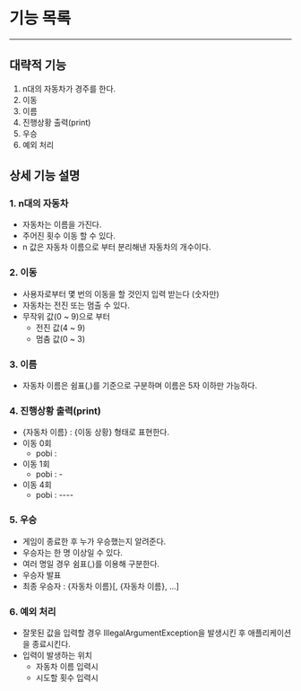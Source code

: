 # 기능 목록

------
## 대략적 기능
1. n대의 자동차가 경주를 한다.
2. 이동
3. 이름
4. 진행상황 출력(print)
5. 우승
6. 예외 처리

## 상세 기능 설명
### 1. n대의 자동차
- 자동차는 이름을 가진다.
- 주어진 횟수 이동 할 수 있다.
- n 값은 자동차 이름으로 부터 분리해낸 자동차의 개수이다.

### 2. 이동
- 사용자로부터 몇 번의 이동을 할 것인지 입력 받는다 (숫자만)
- 자동차는 전진 또는 멈출 수 있다.
- 무작위 값(0 ~ 9)으로 부터
  - 전진 값(4 ~ 9)
  - 멈춤 값(0 ~ 3)

### 3. 이름
- 자동차 이름은 쉼표(,)를 기준으로 구분하며 이름은 5자 이하만 가능하다.
 
### 4. 진행상황 출력(print)
- {자동차 이름} : {이동 상황} 형태로 표현한다.
- 이동 0회
  - pobi : 
- 이동 1회
  - pobi : -
- 이동 4회
    - pobi : ----
    
### 5. 우승
- 게임이 종료한 후 누가 우승했는지 알려준다.
- 우승자는 한 명 이상일 수 있다.
- 여러 명일 경우 쉼표(,)를 이용해 구분한다.
- 우승자 발표
- 최종 우승자 : {자동차 이름}[, {자동차 이름}, ...]

### 6. 예외 처리
- 잘못된 값을 입력할 경우 IllegalArgumentException을 발생시킨 후
애플리케이션을 종료시킨다.
- 입력이 발생하는 위치
  - 자동차 이름 입력시
  - 시도할 횟수 입력시